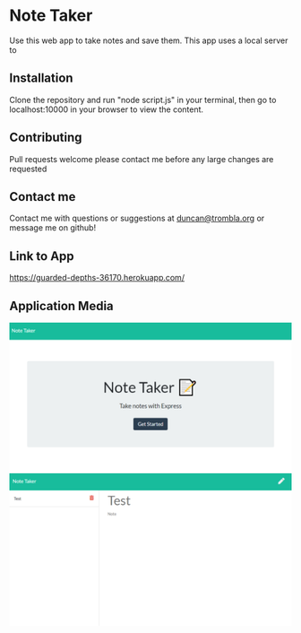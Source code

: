 # Note Taker
Use this web app to take notes and save them. 
This app uses a local server to 

## Installation

Clone the repository and run "node script.js" in your terminal, then go to localhost:10000 in your browser to view the content.

## Contributing
Pull requests welcome please contact me before any large changes are requested


## Contact me
Contact me with questions or suggestions at duncan@trombla.org or message me on github!

## Link to App
https://guarded-depths-36170.herokuapp.com/

## Application Media
![image](https://github.com/DTrombla/images/blob/main/noteHome.PNG)
![image](https://github.com/DTrombla/images/blob/main/Notes.PNG)
